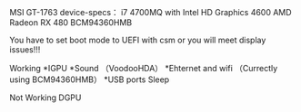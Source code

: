MSI GT-1763
device-specs：
i7 4700MQ with Intel HD Graphics 4600
AMD Radeon RX 480
BCM94360HMB


You have to set boot mode to UEFI with csm or you will meet display issues!!!

Working
*IGPU
*Sound （VoodooHDA）
*Ehternet and wifi （Currectly using BCM94360HMB）
*USB ports
Sleep

Not Working 
DGPU





